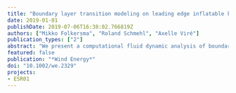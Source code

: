 ```yaml
---
title: "Boundary layer transition modeling on leading edge inflatable kite airfoils"
date: 2019-01-01
publishDate: 2019-07-06T16:38:02.766819Z
authors: ["Mikko Folkersma", "Roland Schmehl", "Axelle Viré"]
publication_types: ["2"]
abstract: "We present a computational fluid dynamic analysis of boundary layer transition on leading edge inflatable kite airfoils used for airborne wind energy generation. Because of the operation in pumping cycles, the airfoil is generally subject to a wide range of Reynolds numbers. The analysis is based on the combination of the shear stress transport turbulence model with the $\\gamma-\rm{\\widetilde{R}e}_{\\theta t}$ transition model, which can handle the laminar boundary layer and its transition to turbulence. The implementation of both models in OpenFOAM is described. We show a validation of the method for a sailwing (i.e. a wing with a membrane) airfoil and an application to a leading edge inflatable kite airfoil. For the sailwing airfoil, the results computed with transition model agree well with the existing low Reynolds number experiment over the whole range of angles of attack. For the leading edge inflatable kite airfoil, the transition modeling has both favorable and unfavorable effects on the aerodynamics. On the one hand, the aerodynamics suffer from the laminar separation. But, on the other hand, the laminar boundary layer thickens slower than the turbulent counterpart, which, in combination with transition, delays the separation. The results also indicate that the aerodynamics of the kite airfoil could be improved by delaying the boundary layer transition during the traction phase and tripping the transition in the retraction phase."
featured: false
publication: "*Wind Energy*"
doi: "10.1002/we.2329"
projects:
- ESR01
---
```

